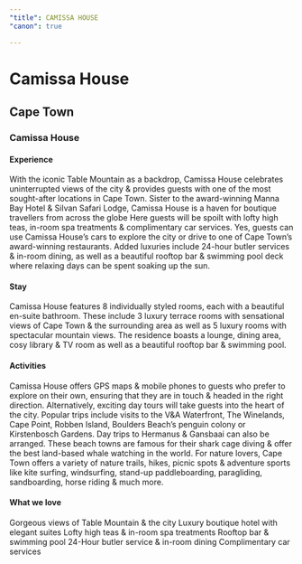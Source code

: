 ```yaml
---
"title": CAMISSA HOUSE
"canon": true

---
```


# Camissa House
## Cape Town
### Camissa House

#### Experience
With the iconic Table Mountain as a backdrop, Camissa House celebrates uninterrupted views of the city &amp; provides guests with one of the most sought-after locations in Cape Town.
Sister to the award-winning Manna Bay Hotel &amp; Silvan Safari Lodge, Camissa House is a haven for boutique travellers from across the globe
Here guests will be spoilt with lofty high teas, in-room spa treatments &amp; complimentary car services.  Yes, guests can use Camissa House’s cars to explore the city or drive to one of Cape Town’s award-winning restaurants.
Added luxuries include 24-hour butler services &amp; in-room dining, as well as a beautiful rooftop bar &amp; swimming pool deck where relaxing days can be spent soaking up the sun.

#### Stay
Camissa House features 8 individually styled rooms, each with a beautiful en-suite bathroom.  These include 3 luxury terrace rooms with sensational views of Cape Town &amp; the surrounding area as well as 5 luxury rooms with spectacular mountain views.
The residence boasts a lounge, dining area, cosy library &amp; TV room as well as a beautiful rooftop bar &amp; swimming pool.

#### Activities
Camissa House offers GPS maps &amp; mobile phones to guests who prefer to explore on their own, ensuring that they are in touch &amp; headed in the right direction.
Alternatively, exciting day tours will take guests into the heart of the city.  Popular trips include visits to the V&amp;A Waterfront, The Winelands, Cape Point, Robben Island, Boulders Beach’s penguin colony or Kirstenbosch Gardens.
Day trips to Hermanus &amp; Gansbaai can also be arranged.  These beach towns are famous for their shark cage diving &amp; offer the best land-based whale watching in the world.
For nature lovers, Cape Town offers a variety of nature trails, hikes, picnic spots &amp; adventure sports like kite surfing, windsurfing, stand-up paddleboarding, paragliding, sandboarding, horse riding &amp; much more.


#### What we love
Gorgeous views of Table Mountain &amp; the city
Luxury boutique hotel with elegant suites
Lofty high teas &amp; in-room spa treatments
Rooftop bar &amp; swimming pool
24-Hour butler service &amp; in-room dining
Complimentary car services